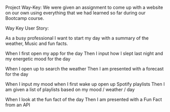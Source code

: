 Project Way-Key:
We were given an assignment to come up with a website on our own using everything that we had learned so far during our Bootcamp course. 

Way Key User Story:

As a busy professional I want to start my day with a summary of the weather, Music and fun facts.

When I first open my app for the day
Then I input how I slept last night and my energetic mood for the day

When I open up to search the weather
Then I am presented with a forecast for the day

When I input my mood when I first wake up open up Spotify playlists
Then I am given a list of playlists based on my mood / weather / day

When I look at the fun fact of the day
Then I am presented with a Fun Fact from an API
